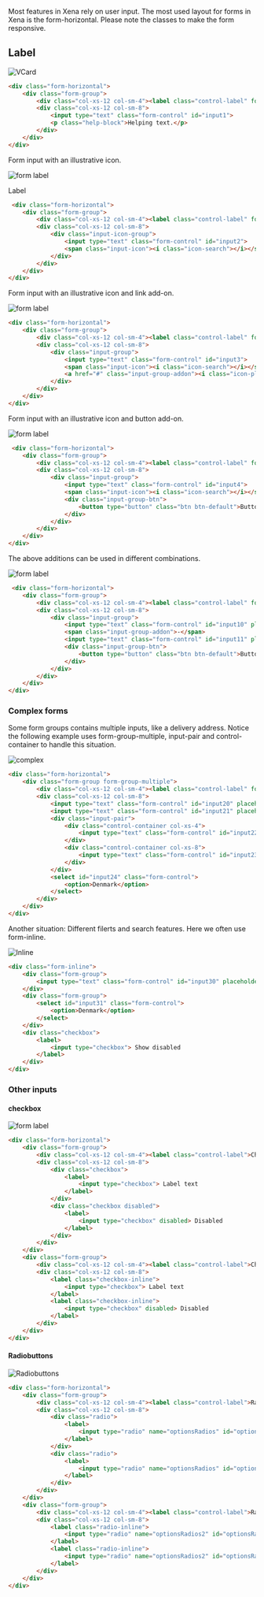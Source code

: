 
Most features in Xena rely on user input. The most used layout for forms in Xena is the form-horizontal. Please note the classes to make the form responsive.

## Label

![VCard](../Images/StyleGuide/form_standard.PNG)


```html
<div class="form-horizontal">
    <div class="form-group">
        <div class="col-xs-12 col-sm-4"><label class="control-label" for="input1">Label</label></div>
        <div class="col-xs-12 col-sm-8">
            <input type="text" class="form-control" id="input1">
            <p class="help-block">Helping text.</p>
        </div>
    </div>
</div>
```


Form input with an illustrative icon.

![form label](../Images/StyleGuide/form_icon-label.PNG)

Label

```html
 <div class="form-horizontal">
    <div class="form-group">
        <div class="col-xs-12 col-sm-4"><label class="control-label" for="input2">Label</label></div>
        <div class="col-xs-12 col-sm-8">
            <div class="input-icon-group">
                <input type="text" class="form-control" id="input2">
                <span class="input-icon"><i class="icon-search"></i></span>
            </div>
        </div>
    </div>
</div>
```

Form input with an illustrative icon and link add-on.

![form label](../Images/StyleGuide/form_icon-label.PNG)

```html
<div class="form-horizontal">
    <div class="form-group">
        <div class="col-xs-12 col-sm-4"><label class="control-label" for="input3">Label</label></div>
        <div class="col-xs-12 col-sm-8">
            <div class="input-group">
                <input type="text" class="form-control" id="input3">
                <span class="input-icon"><i class="icon-search"></i></span>
                <a href="#" class="input-group-addon"><i class="icon-plus"></i></a>
            </div>
        </div>
    </div>
</div>
```


Form input with an illustrative icon and button add-on.

![form label](../Images/StyleGuide/form_icon-label.PNG)


```html
 <div class="form-horizontal">
    <div class="form-group">
        <div class="col-xs-12 col-sm-4"><label class="control-label" for="input4">Label</label></div>
        <div class="col-xs-12 col-sm-8">
            <div class="input-group">
                <input type="text" class="form-control" id="input4">
                <span class="input-icon"><i class="icon-search"></i></span>
                <div class="input-group-btn">
                    <button type="button" class="btn btn-default">Button</button>
                </div>
            </div>
        </div>
    </div>
</div>
```


The above additions can be used in different combinations.

![form label](../Images/StyleGuide/form_icon-label.PNG)

```html
 <div class="form-horizontal">
    <div class="form-group">
        <div class="col-xs-12 col-sm-4"><label class="control-label" for="input10">Label</label></div>
        <div class="col-xs-12 col-sm-8">
            <div class="input-group">
                <input type="text" class="form-control" id="input10" placeholder="Start">
                <span class="input-group-addon">-</span>
                <input type="text" class="form-control" id="input11" placeholder="End">
                <div class="input-group-btn">
                    <button type="button" class="btn btn-default">Button</button>
                </div>
            </div>
        </div>
    </div>
</div>
```

### Complex forms

Some form groups contains multiple inputs, like a delivery address. Notice the following example uses form-group-multiple, input-pair and control-container to handle this situation.

![complex](../Images/StyleGuide/form_complex.PNG)

```html
<div class="form-horizontal">
    <div class="form-group form-group-multiple">
        <div class="col-xs-12 col-sm-4"><label class="control-label" for="input20">Delivery address</label></div>
        <div class="col-xs-12 col-sm-8">
            <input type="text" class="form-control" id="input20" placeholder="Name">
            <input type="text" class="form-control" id="input21" placeholder="Address">
            <div class="input-pair">
                <div class="control-container col-xs-4">
                    <input type="text" class="form-control" id="input22" placeholder="Zip">
                </div>
                <div class="control-container col-xs-8">
                    <input type="text" class="form-control" id="input23" placeholder="City">
                </div>
            </div>
            <select id="input24" class="form-control">
                <option>Denmark</option>
            </select>
        </div>
    </div>
</div>
```


Another situation: Different filerts and search features. Here we often use form-inline.

![Inline](../Images/StyleGuide/form_inline.PNG)
	 
```html	 
<div class="form-inline">
    <div class="form-group">
        <input type="text" class="form-control" id="input30" placeholder="Search">
    </div>
    <div class="form-group">
        <select id="input31" class="form-control">
            <option>Denmark</option>
        </select>
    </div>
    <div class="checkbox">
        <label>
            <input type="checkbox"> Show disabled
        </label>
    </div>
</div>
```


### Other inputs

#### checkbox

![form label](../Images/StyleGuide/form_checkboxes.PNG)

```html
<div class="form-horizontal">
    <div class="form-group">
        <div class="col-xs-12 col-sm-4"><label class="control-label">Checkboxes</label></div>
        <div class="col-xs-12 col-sm-8">
            <div class="checkbox">
                <label>
                    <input type="checkbox"> Label text
                </label>
            </div>
            <div class="checkbox disabled">
                <label>
                    <input type="checkbox" disabled> Disabled
                </label>
            </div>
        </div>
    </div>
    <div class="form-group">
        <div class="col-xs-12 col-sm-4"><label class="control-label">Checkboxes inline</label></div>
        <div class="col-xs-12 col-sm-8">
            <label class="checkbox-inline">
                <input type="checkbox"> Label text
            </label>
            <label class="checkbox-inline">
                <input type="checkbox" disabled> Disabled
            </label>
        </div>
    </div>
</div>
```


#### Radiobuttons

![Radiobuttons](../Images/StyleGuide/form_radiobuttons.PNG)

```html
<div class="form-horizontal">
    <div class="form-group">
        <div class="col-xs-12 col-sm-4"><label class="control-label">Radiobuttons</label></div>
        <div class="col-xs-12 col-sm-8">
            <div class="radio">
                <label>
                    <input type="radio" name="optionsRadios" id="optionsRadios1" checked> Option one
                </label>
            </div>
            <div class="radio">
                <label>
                    <input type="radio" name="optionsRadios" id="optionsRadios2"> Option two
                </label>
            </div>
        </div>
    </div>
    <div class="form-group">
        <div class="col-xs-12 col-sm-4"><label class="control-label">Radiobuttons inline</label></div>
        <div class="col-xs-12 col-sm-8">
            <label class="radio-inline">
                <input type="radio" name="optionsRadios2" id="optionsRadios1" checked> Option one
            </label>
            <label class="radio-inline">
                <input type="radio" name="optionsRadios2" id="optionsRadios2"> Option two
            </label>
        </div>
    </div>
</div>
```